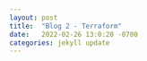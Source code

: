 ```yaml
---
layout: post
title:  "Blog 2 - Terraform"
date:   2022-02-26 13:0:20 -0700
categories: jekyll update
---
```


